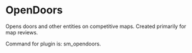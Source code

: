 # OpenDoors
Opens doors and other entities on competitive maps. Created primarily for map reviews.

Command for plugin is: sm_opendoors.

